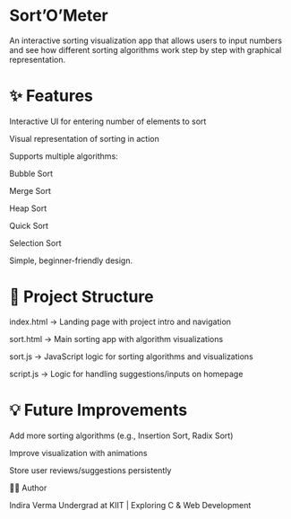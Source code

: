 # Sort’O’Meter

An interactive sorting visualization app that allows users to input numbers and see how different sorting algorithms work step by step with graphical representation.

# ✨ Features

Interactive UI for entering number of elements to sort

Visual representation of sorting in action

Supports multiple algorithms:

Bubble Sort

Merge Sort

Heap Sort

Quick Sort

Selection Sort

Simple, beginner-friendly design.


# 📂 Project Structure

index.html → Landing page with project intro and navigation

sort.html → Main sorting app with algorithm visualizations

sort.js → JavaScript logic for sorting algorithms and visualizations

script.js → Logic for handling suggestions/inputs on homepage

# 💡 Future Improvements

Add more sorting algorithms (e.g., Insertion Sort, Radix Sort)

Improve visualization with animations

Store user reviews/suggestions persistently

👩‍💻 Author

Indira Verma
Undergrad at KIIT | Exploring C & Web Development
